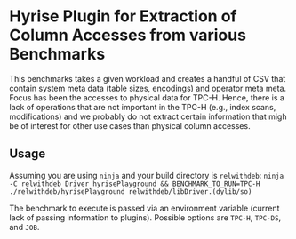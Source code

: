 # Hyrise Plugin for Extraction of Column Accesses from various Benchmarks

This benchmarks takes a given workload and creates a handful of CSV that contain system meta data (table sizes, encodings) and operator meta meta.
Focus has been the accesses to physical data for TPC-H. Hence, there is a lack of operations that are not important in the TPC-H (e.g., index scans, modifications) and we probably do not extract certain information that migh be of interest for other use cases than physical column accesses.

## Usage

Assuming you are using `ninja` and your build directory is `relwithdeb`:
`ninja -C relwithdeb Driver hyrisePlayground && BENCHMARK_TO_RUN=TPC-H ./relwithdeb/hyrisePlayground relwithdeb/libDriver.(dylib/so)`

The benchmark to execute is passed via an environment variable (current lack of passing information to plugins). Possible options are `TPC-H`, `TPC-DS`, and `JOB`.